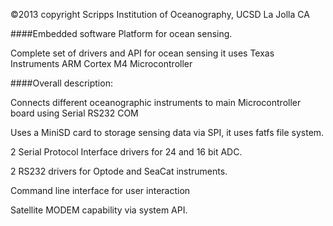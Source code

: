 ©2013 copyright Scripps Institution of Oceanography, UCSD La Jolla CA


####Embedded software Platform for ocean sensing.

Complete set of drivers and API for ocean sensing it uses Texas Instruments ARM Cortex M4 Microcontroller

####Overall description:

Connects different oceanographic instruments to main Microcontroller board using Serial RS232 COM

Uses a MiniSD card to storage sensing data via SPI, it uses fatfs file system.

2 Serial Protocol Interface drivers for 24 and 16 bit ADC.

2 RS232 drivers for Optode and SeaCat instruments. 

Command line interface for user interaction 

Satellite MODEM capability via system API. 
